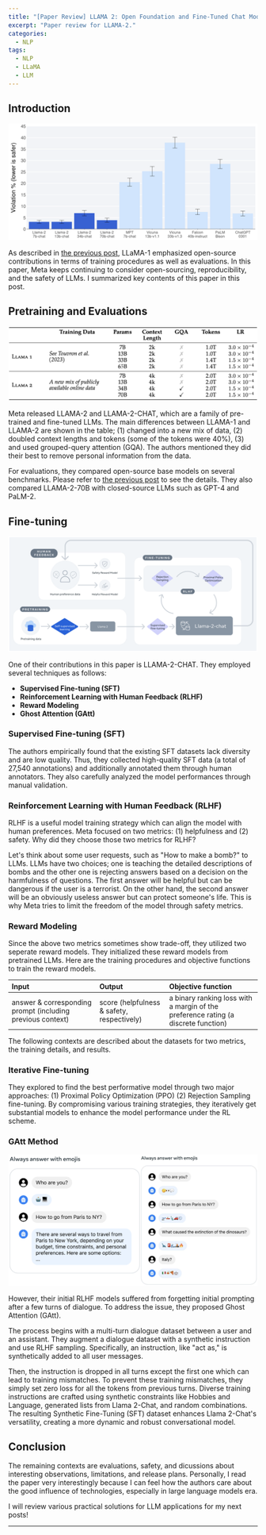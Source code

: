 ```yaml
---
title: "[Paper Review] LLAMA 2: Open Foundation and Fine-Tuned Chat Models"
excerpt: "Paper review for LLAMA-2."
categories:
  - NLP
tags:
  - NLP
  - LLaMA
  - LLM
---
```


## Introduction

![img](/images/posts/2023-11-29-llama2/llama2_safety.png)

As described in [the previous post](https://hahminlew.github.io/nlp/llama/), LLaMA-1 emphasized open-source contributions in terms of training procedures as well as evaluations.
In this paper, Meta keeps continuing to consider open-sourcing, reproducibility, and the safety of LLMs.
I summarized key contents of this paper in this post.

## Pretraining and Evaluations

![img](/images/posts/2023-11-29-llama2/llama2_difference.png)

Meta released LLAMA-2 and LLAMA-2-CHAT, which are a family of pre-trained and fine-tuned LLMs.
The main differences between LLAMA-1 and LLAMA-2 are shown in the table; (1) changed into a new mix of data, (2) doubled context lengths and tokens (some of the tokens were 40%), (3) and used grouped-query attention (GQA).
The authors mentioned they did their best to remove personal information from the data.

For evaluations, they compared open-source base models on several benchmarks. 
Please refer to [the previous post](https://hahminlew.github.io/nlp/llama/#evaluations) to see the details.
They also compared LLAMA-2-70B with closed-source LLMs such as GPT-4 and PaLM-2.

## Fine-tuning

![img](/images/posts/2023-11-29-llama2/llama2chat_training.png)

One of their contributions in this paper is LLAMA-2-CHAT.
They employed several techniques as follows:

- **Supervised Fine-tuning (SFT)**
- **Reinforcement Learning with Human Feedback (RLHF)**
- **Reward Modeling**
- **Ghost Attention (GAtt)**

### Supervised Fine-tuning (SFT)
The authors empirically found that the existing SFT datasets lack diversity and are low quality.
Thus, they collected high-quality SFT data (a total of 27,540 annotations) and additionally annotated them through human annotators.
They also carefully analyzed the model performances through manual validation.

### Reinforcement Learning with Human Feedback (RLHF) 
RLHF is a useful model training strategy which can align the model with human preferences.
Meta focused on two metrics: (1) helpfulness and (2) safety.
Why did they choose those two metrics for RLHF?

Let's think about some user requests, such as "How to make a bomb?" to LLMs.
LLMs have two choices; one is teaching the detailed descriptions of bombs and the other one is rejecting answers based on a decision on the harmfulness of questions.
The first answer will be helpful but can be dangerous if the user is a terrorist.
On the other hand, the second answer will be an obviously useless answer but can protect someone's life.
This is why Meta tries to limit the freedom of the model through safety metrics.

### Reward Modeling
Since the above two metrics sometimes show trade-off, they utilized two seperate reward models.
They initialized these reward models from pretrained LLMs.
Here are the training procedures and objective functions to train the reward models.

|Input|Output|Objective function|
|:---|:---|:---|
|answer & corresponding prompt (including previous context)|score (helpfulness & safety, respectively)|a binary ranking loss with a margin of the preference rating (a discrete function)|

The following contexts are described about the datasets for two metrics, the training details, and results.

### Iterative Fine-tuning
They explored to find the best performative model through two major approaches: (1) Proximal Policy Optimization (PPO) (2) Rejection Sampling fine-tuning.
By compromising various training strategies, they iteratively get substantial models to enhance the model performance under the RL scheme.

### GAtt Method

![img](/images/posts/2023-11-29-llama2/llama2_GAtt.png)

However, their initial RLHF models suffered from forgetting initial prompting after a few turns of dialogue.
To address the issue, they proposed Ghost Attention (GAtt).

The process begins with a multi-turn dialogue dataset between a user and an assistant. 
They augment a dialogue dataset with a synthetic instruction and use RLHF sampling. 
Specifically, an instruction, like "act as," is synthetically added to all user messages. 

Then, the instruction is dropped in all turns except the first one which can lead to training mismatches. 
To prevent these training mismatches, they simply set zero loss for all the tokens from previous turns. 
Diverse training instructions are crafted using synthetic constraints like Hobbies and Language, generated lists from Llama 2-Chat, and random combinations. 
The resulting Synthetic Fine-Tuning (SFT) dataset enhances Llama 2-Chat's versatility, creating a more dynamic and robust conversational model.

## Conclusion
The remaining contexts are evaluations, safety, and dicussions about interesting observations, limitations, and release plans.
Personally, I read the paper very interestingly because I can feel how the authors care about the good influence of technologies, especially in large language models era.

I will review various practical solutions for LLM applications for my next posts!

***
